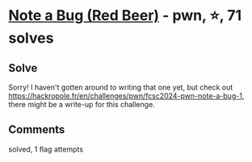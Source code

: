 [Note a Bug (Red Beer)](challenge_files/README.md) - pwn, ⭐, 71 solves
===


## Solve

Sorry! I haven't gotten around to writing that one yet, but check out https://hackropole.fr/en/challenges/pwn/fcsc2024-pwn-note-a-bug-1, there might be a write-up for this challenge.

## Comments

solved, 1 flag attempts